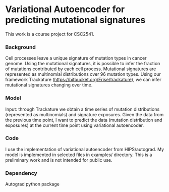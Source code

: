 # Variational Autoencoder for predicting mutational signatures
This work is a course project for CSC2541.

### Background
Cell processes leave a unique signature of mutation types in cancer genome. Using the mutational signatures, it is possible to infer the fraction of mutations contributed by each cell process. Mutational signatures are represented as multinomial distributions over 96 mutation types. Using our framework Trackature (https://bitbucket.org/Erise/trackature), we can infer mutational signatures changing over time.

### Model
Input: through Trackature we obtain a time series of mutation distributions (represented as multinomials) and signature exposures. Given the data from the previous time point, I want to predict the data (mutation distribution and exposures) at the current time point using variational autoencoder.

### Code
I use the implementation of variational autoencoder from HIPS/autograd. My model is implemented in selected files in examples/ directory. This is a preliminary work and is not intended for public use.

### Dependency 
Autograd python package
